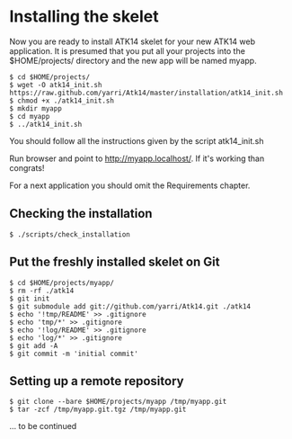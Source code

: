 Installing the skelet
=====================

Now you are ready to install ATK14 skelet for your new ATK14 web application.
It is presumed that you put all your projects into the $HOME/projects/ directory and the new app will be named myapp.

	$ cd $HOME/projects/
	$ wget -O atk14_init.sh https://raw.github.com/yarri/Atk14/master/installation/atk14_init.sh
	$ chmod +x ./atk14_init.sh
	$ mkdir myapp
	$ cd myapp
	$ ../atk14_init.sh

You should follow all the instructions given by the script atk14_init.sh

Run browser and point to http://myapp.localhost/. If it's working than congrats!

For a next application you should omit the Requirements chapter.

Checking the installation
-------------------------

	$ ./scripts/check_installation

Put the freshly installed skelet on Git
---------------------------------------

	$ cd $HOME/projects/myapp/
	$ rm -rf ./atk14
	$ git init
	$ git submodule add git://github.com/yarri/Atk14.git ./atk14
	$ echo '!tmp/README' >> .gitignore
	$ echo 'tmp/*' >> .gitignore
	$ echo '!log/README' >> .gitignore
	$ echo 'log/*' >> .gitignore
	$ git add -A
	$ git commit -m 'initial commit'

Setting up a remote repository
-----------------------------

	$ git clone --bare $HOME/projects/myapp /tmp/myapp.git
	$ tar -zcf /tmp/myapp.git.tgz /tmp/myapp.git

... to be continued
